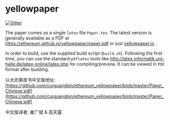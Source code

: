 # yellowpaper

[![Gitter](https://badges.gitter.im/ethereum/yellowpaper.svg)](https://gitter.im/ethereum/yellowpaper?utm_source=badge&utm_medium=badge&utm_campaign=pr-badge&utm_content=badge)

The paper comes as a single ``latex`` file ``Paper.tex``. The latest version is generally available as a PDF at https://ethereum.github.io/yellowpaper/paper.pdf or just [yellowpaper.io](http://yellowpaper.io/) .

In order to build, use the supplied build script (``build.sh``). Following the first time, you can use the standard `pdflatex` tools like http://latex.informatik.uni-halle.de/latex-online/latex.php for compiling/preview. It can be viewed in ``PDF`` format after building.

以太坊黄皮书中文版地址: [https://github.com/cuiguangbin/ethereum_yellowpaper/blob/master/Paper_Chinese.pdf](https://github.com/cuiguangbin/ethereum_yellowpaper/blob/master/Paper_Chinese.pdf)

中文版译者: 崔广斌 & 高天露 


